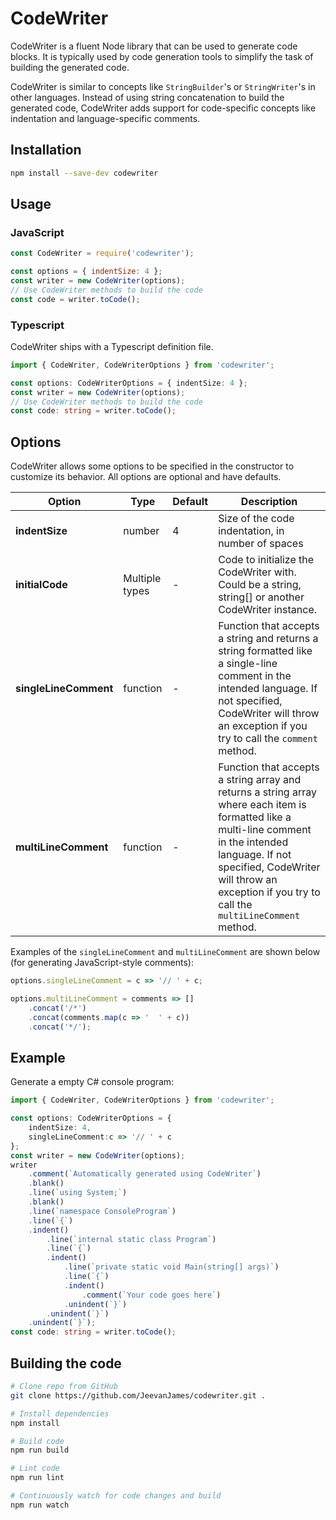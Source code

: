 # CodeWriter
CodeWriter is a fluent Node library that can be used to generate code blocks. It is typically used by code generation tools to simplify the task of building the generated code.

CodeWriter is similar to concepts like `StringBuilder`'s or `StringWriter`'s in other languages. Instead of using string concatenation to build the generated code, CodeWriter adds support for code-specific concepts like indentation and language-specific comments.

## Installation
```sh
npm install --save-dev codewriter
```

## Usage

### JavaScript
```js
const CodeWriter = require('codewriter');

const options = { indentSize: 4 };
const writer = new CodeWriter(options);
// Use CodeWriter methods to build the code
const code = writer.toCode();
```

### Typescript
CodeWriter ships with a Typescript definition file.
```ts
import { CodeWriter, CodeWriterOptions } from 'codewriter';

const options: CodeWriterOptions = { indentSize: 4 };
const writer = new CodeWriter(options);
// Use CodeWriter methods to build the code
const code: string = writer.toCode();
```

## Options
CodeWriter allows some options to be specified in the constructor to customize its behavior.
All options are optional and have defaults.

| Option | Type | Default | Description |
|---------|---------|---------|---------|
|**indentSize**|number|4|Size of the code indentation, in number of spaces|
|**initialCode**|Multiple types|-|Code to initialize the CodeWriter with. Could be a string, string[] or another CodeWriter instance.|
|**singleLineComment**|function|-|Function that accepts a string and returns a string formatted like a single-line comment in the intended language. If not specified, CodeWriter will throw an exception if you try to call the `comment` method.|
|**multiLineComment**|function|-|Function that accepts a string array and returns a string array where each item is formatted like a multi-line comment in the intended language. If not specified, CodeWriter will throw an exception if you try to call the `multiLineComment` method.|

Examples of the `singleLineComment` and `multiLineComment` are shown below (for generating JavaScript-style comments):
```js
options.singleLineComment = c => '// ' + c;

options.multiLineComment = comments => []
    .concat('/*')
    .concat(comments.map(c => '  ' + c))
    .concat('*/');
```

## Example
Generate a empty C# console program:
```ts
import { CodeWriter, CodeWriterOptions } from 'codewriter';

const options: CodeWriterOptions = {
    indentSize: 4,
    singleLineComment:c => '// ' + c
};
const writer = new CodeWriter(options);
writer
    .comment(`Automatically generated using CodeWriter`)
    .blank()
    .line(`using System;`)
    .blank()
    .line(`namespace ConsoleProgram`)
    .line(`{`)
    .indent()
        .line(`internal static class Program`)
        .line(`{`)
        .indent()
            .line(`private static void Main(string[] args)`)
            .line(`{`)
            .indent()
                .comment(`Your code goes here`)
            .unindent(`}`)
        .unindent(`}`)
    .unindent(`}`);
const code: string = writer.toCode();
```

## Building the code
```sh
# Clone repo from GitHub
git clone https://github.com/JeevanJames/codewriter.git .

# Install dependencies
npm install

# Build code
npm run build

# Lint code
npm run lint

# Continuously watch for code changes and build
npm run watch
```
